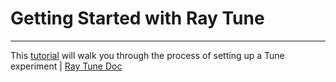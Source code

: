 # Getting Started with Ray Tune

---

This [tutorial](https://docs.ray.io/en/latest/tune/getting-started.html#tune-tutorial) will walk you through the process of setting up a Tune experiment | [Ray Tune Doc](https://docs.ray.io/en/latest/)

